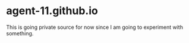 # agent-11.github.io
This is going private source for now since I am going to experiment with something.
